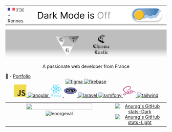 <div align="center">
    <table width="100%">
        <tr>
            <td align="start" width="15%" >
                <div>
                    <img src="flag_france.svg" alt="French flag" width="23" height="14"> 🇫🇷 - Rennes
                </div>
            </td>
            <td align="end" >
                <div>
                    <picture >
                        <!-- Dark mode -->
                        <source
                            srcset="https://raw.githubusercontent.com/LeoOrgeval/LeoOrgeval/main/Dark_Mode_GitHub.svg" width="20%" height="20%"
                            media="(prefers-color-scheme: dark)"
                        />
                        <!-- Light mode -->
                        <source
                            srcset="https://raw.githubusercontent.com/LeoOrgeval/LeoOrgeval/main/Light_Mode_GitHub.svg" width="20%" height="20%"
                            media="(prefers-color-scheme: light), (prefers-color-scheme: no-preference)"
                        />
                        <img src="https://raw.githubusercontent.com/LeoOrgeval/LeoOrgeval/main/Light_Mode_GitHub.svg"  />
                    </picture>
                </div>
            </td>
        </tr>
    </table>
</div>


<!-- Banner -->
<picture>
      <!-- Dark mode -->
  <source
    srcset="https://raw.githubusercontent.com/LeoOrgeval/LeoOrgeval/main/BannerRap.svg"
    media="(prefers-color-scheme: dark)"
  />
      <!-- Light mode -->
  <source
    srcset="https://raw.githubusercontent.com/LeoOrgeval/LeoOrgeval/main/BannerRap_white.svg"
    media="(prefers-color-scheme: light), (prefers-color-scheme: no-preference)"
  />
  <img src="https://raw.githubusercontent.com/LeoOrgeval/LeoOrgeval/main/BannerRap_white.svg" />
</picture>


<p align="center">A passionate web developer from France</p>

<div > 
  🚀 - <a href="https://leoorgeval.web.app" target="_blank">Portfolio
</div>

<div align="center"> 
  <!-- Figma -->
  <a href="https://www.figma.com/" target="_blank" rel="noreferrer"> <img src="https://www.vectorlogo.zone/logos/figma/figma-icon.svg" alt="figma" width="40"           height="40"/> </a> 
  <!-- Firebase -->
  <a href="https://firebase.google.com/" target="_blank" rel="noreferrer"> <img src="https://www.vectorlogo.zone/logos/firebase/firebase-icon.svg" alt="firebase"       width="40" height="40"/> </a>
</div>

  <div align="center"> 
  <!-- JS -->
  <a href="https://developer.mozilla.org/en-US/docs/Web/JavaScript" target="_blank" rel="noreferrer"> <img                   
    src="https://raw.githubusercontent.com/devicons/devicon/master/icons/javascript/javascript-original.svg" alt="javascript" width="40" height="40"/> </a> 
  <!-- Angular -->
  <a href="https://angular.io" target="_blank" rel="noreferrer"> <img src="https://angular.io/assets/images/logos/angular/angular.svg" alt="angular" width="40"    
     height="40"/> </a>
  <!-- React -->
  <a href="https://reactjs.org/" target="_blank" rel="noreferrer"> <img src="https://raw.githubusercontent.com/devicons/devicon/master/icons/react/react-original-wordmark.svg" alt="react" width="40" height="40"/> </a> 
  <!-- PHP -->
  <a href="https://www.php.net" target="_blank" rel="noreferrer"> <img src="https://raw.githubusercontent.com/devicons/devicon/master/icons/php/php-original.svg"       alt="php" width="40" height="40"/> </a> 
  <!-- Laravel -->
  <a href="https://laravel.com" target="_blank" rel="noreferrer"> 
    <img src="https://upload.wikimedia.org/wikipedia/commons/9/9a/Laravel.svg" alt="laravel" width="40" height="40"/> 
  </a>
  <!-- Symfony -->
    <a href="https://symfony.com/" target="_blank" rel="noreferrer"> <img src="https://www.vectorlogo.zone/logos/symfony/symfony-icon.svg" alt="symfony" width="40" 
        height="40"/> </a>
  <!-- SASS -->
  <a href="https://sass-lang.com" target="_blank" rel="noreferrer"> <img src="https://raw.githubusercontent.com/devicons/devicon/master/icons/sass/sass-original.svg" 
      alt="sass" width="40" height="40"/> </a>
  <!-- Tailwind -->
  <a href="https://tailwindcss.com/" target="_blank" rel="noreferrer"> <img src="https://www.vectorlogo.zone/logos/tailwindcss/tailwindcss-icon.svg" alt="tailwind" 
      width="40" height="40"/> </a>
</div>

<div align="center">
    <table width="100%">
        <tr>
            <td align="center" valign="top" width="66%">
                <!-- GitHub Stats -->
                <picture>
                    <source
                        srcset="https://stats-leoorgevals-projects.vercel.app//api?username=LeoOrgeval&show_icons=true&bg_color=33,007BFF,86599D,FF3A44&title_color=fff&text_color=fff"
                        media="(prefers-color-scheme: dark)"
                    />
                    <source
                        srcset="https://stats-leoorgevals-projects.vercel.app//api?username=LeoOrgeval&show_icons=true&theme=buefy"
                        media="(prefers-color-scheme: light), (prefers-color-scheme: no-preference)"
                    />
                    <img src="https://stats-leoorgevals-projects.vercel.app//api?username=LeoOrgeval&show_icons=true&theme=buefy" width="80%" height="80%"/>
                </picture>
            <img src="https://github-readme-streak-stats.herokuapp.com/?user=leoorgeval&" alt="leoorgeval" width="80%" height="80%"/>
            </td>
            <td align="center" valign="center" width="33%">
                <!-- Most Languages -->
                <!-- Dark mode -->
                <a href="https://github.com/LeoOrgeval#gh-dark-mode-only">
                    <img src="https://stats-leoorgevals-projects.vercel.app/api/top-langs?username=LeoOrgeval&langs_count=10&bg_color=33,007BFF,86599D,FF3A44&title_color=fff&text_color=fff&card_width=100%&custom_title=My%20Most%20Used%20Languages%20👨‍💻#gh-dark-mode-only" alt="Anurag's GitHub stats-Dark" width="80%" height="80%"/>
                </a>
                <!-- Light mode -->
                <a href="https://github.com/LeoOrgeval#gh-light-mode-only">
                    <img src="https://stats-leoorgevals-projects.vercel.app/api/top-langs?username=LeoOrgeval&langs_count=10&bg_color=33,E0E0E0,F5F5F5,E3E3E3&title_color=000&text_color=000&hide_border=true&card_width=100%&custom_title=My%20Most%20Used%20Languages%20👨‍💻&#gh-light-mode-only" alt="Anurag's GitHub stats-Light" width="80%" height="80%"/>
                </a>
            </td>
        </tr>
    </table>
</div>
